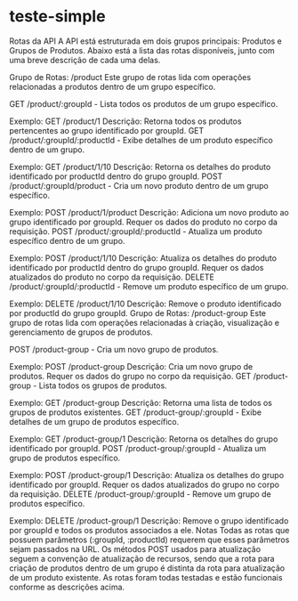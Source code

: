 ﻿# teste-simple

Rotas da API
A API está estruturada em dois grupos principais: Produtos e Grupos de Produtos. Abaixo está a lista das rotas disponíveis, junto com uma breve descrição de cada uma delas.

Grupo de Rotas: /product
Este grupo de rotas lida com operações relacionadas a produtos dentro de um grupo específico.

GET /product/:groupId - Lista todos os produtos de um grupo específico.

Exemplo: GET /product/1
Descrição: Retorna todos os produtos pertencentes ao grupo identificado por groupId.
GET /product/:groupId/:productId - Exibe detalhes de um produto específico dentro de um grupo.

Exemplo: GET /product/1/10
Descrição: Retorna os detalhes do produto identificado por productId dentro do grupo groupId.
POST /product/:groupId/product - Cria um novo produto dentro de um grupo específico.

Exemplo: POST /product/1/product
Descrição: Adiciona um novo produto ao grupo identificado por groupId. Requer os dados do produto no corpo da requisição.
POST /product/:groupId/:productId - Atualiza um produto específico dentro de um grupo.

Exemplo: POST /product/1/10
Descrição: Atualiza os detalhes do produto identificado por productId dentro do grupo groupId. Requer os dados atualizados do produto no corpo da requisição.
DELETE /product/:groupId/:productId - Remove um produto específico de um grupo.

Exemplo: DELETE /product/1/10
Descrição: Remove o produto identificado por productId do grupo groupId.
Grupo de Rotas: /product-group
Este grupo de rotas lida com operações relacionadas à criação, visualização e gerenciamento de grupos de produtos.

POST /product-group - Cria um novo grupo de produtos.

Exemplo: POST /product-group
Descrição: Cria um novo grupo de produtos. Requer os dados do grupo no corpo da requisição.
GET /product-group - Lista todos os grupos de produtos.

Exemplo: GET /product-group
Descrição: Retorna uma lista de todos os grupos de produtos existentes.
GET /product-group/:groupId - Exibe detalhes de um grupo de produtos específico.

Exemplo: GET /product-group/1
Descrição: Retorna os detalhes do grupo identificado por groupId.
POST /product-group/:groupId - Atualiza um grupo de produtos específico.

Exemplo: POST /product-group/1
Descrição: Atualiza os detalhes do grupo identificado por groupId. Requer os dados atualizados do grupo no corpo da requisição.
DELETE /product-group/:groupId - Remove um grupo de produtos específico.

Exemplo: DELETE /product-group/1
Descrição: Remove o grupo identificado por groupId e todos os produtos associados a ele.
Notas
Todas as rotas que possuem parâmetros (:groupId, :productId) requerem que esses parâmetros sejam passados na URL.
Os métodos POST usados para atualização seguem a convenção de atualização de recursos, sendo que a rota para criação de produtos dentro de um grupo é distinta da rota para atualização de um produto existente.
As rotas foram todas testadas e estão funcionais conforme as descrições acima.
